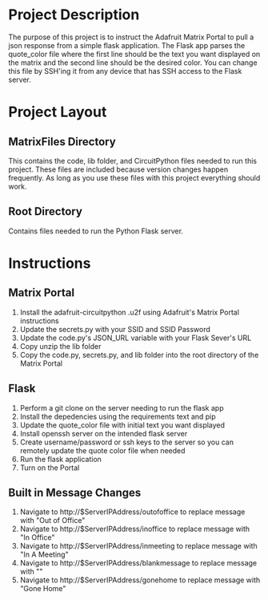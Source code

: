 # Project Description 
The purpose of this project is to instruct the Adafruit Matrix Portal to pull a json response from a simple flask application. The Flask app parses the quote_color file where the first line should be the text you want displayed on the matrix and the second line should be the desired color. You can change this file by SSH'ing it from any device that has SSH access to the Flask server. 

# Project Layout
## MatrixFiles Directory
This contains the code, lib folder, and CircuitPython files needed to run this project. These files are included because version changes happen frequently. As long as you use these files with this project everything should work. 

## Root Directory
Contains files needed to run the Python Flask server. 

# Instructions
## Matrix Portal
1. Install the adafruit-circuitpython .u2f using Adafruit's Matrix Portal instructions 
2. Update the secrets.py with your SSID and SSID Password
3. Update the code.py's JSON_URL variable with your Flask Sever's URL 
4. Copy unzip the lib folder
5. Copy the code.py, secrets.py, and lib folder into the root directory of the Matrix Portal

## Flask 
1. Perform a git clone on the server needing to run the flask app
2. Install the depedencies using the requirements text and pip 
3. Update the quote_color file with initial text you want displayed
4. Install openssh server on the intended flask server
5. Create username/password or ssh keys to the server so you can remotely update the quote color file when needed
6. Run the flask application 
7. Turn on the Portal

## Built in Message Changes 
1. Navigate to http://$ServerIPAddress/outofoffice to replace message with "Out of Office"
2. Navigate to http://$ServerIPAddress/inoffice to replace message with "In Office"
3. Navigate to http://$ServerIPAddress/inmeeting to replace message with "In A Meeting"
4. Navigate to http://$ServerIPAddress/blankmessage to replace message with ""
5. Navigate to http://$ServerIPAddress/gonehome to replace message with "Gone Home"